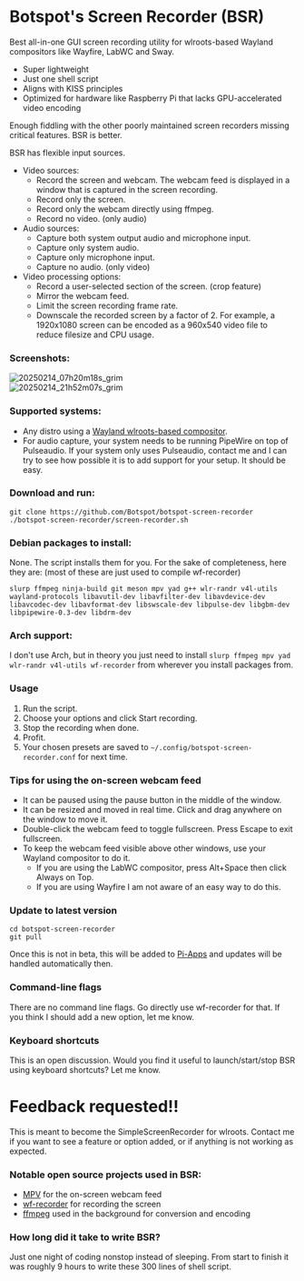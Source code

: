 # Botspot's Screen Recorder (BSR)
Best all-in-one GUI screen recording utility for wlroots-based Wayland compositors like Wayfire, LabWC and Sway.
- Super lightweight
- Just one shell script
- Aligns with KISS principles
- Optimized for hardware like Raspberry Pi that lacks GPU-accelerated video encoding

Enough fiddling with the other poorly maintained screen recorders missing critical features. BSR is better.  

BSR has flexible input sources.
- Video sources:
  - Record the screen and webcam. The webcam feed is displayed in a window that is captured in the screen recording.
  - Record only the screen.
  - Record only the webcam directly using ffmpeg.
  - Record no video. (only audio)
- Audio sources:
  - Capture both system output audio and microphone input.
  - Capture only system audio.
  - Capture only microphone input.
  - Capture no audio. (only video)
- Video processing options:
  - Record a user-selected section of the screen. (crop feature)
  - Mirror the webcam feed.
  - Limit the screen recording frame rate.
  - Downscale the recorded screen by a factor of 2. For example, a 1920x1080 screen can be encoded as a 960x540 video file to reduce filesize and CPU usage.

### Screenshots:
![20250214_07h20m18s_grim](https://github.com/user-attachments/assets/13bd37ee-caf4-41cd-b6da-44ac329c73e6)  
![20250214_21h52m07s_grim](https://github.com/user-attachments/assets/2a4be825-a981-4a59-883c-47c6dc4bfe16)

### Supported systems:
- Any distro using a [Wayland wlroots-based compositor](https://github.com/solarkraft/awesome-wlroots?tab=readme-ov-file#compositors).
- For audio capture, your system needs to be running PipeWire on top of Pulseaudio. If your system only uses Pulseaudio, contact me and I can try to see how possible it is to add support for your setup. It should be easy.

### Download and run:
```
git clone https://github.com/Botspot/botspot-screen-recorder
./botspot-screen-recorder/screen-recorder.sh
```

### Debian packages to install:
None. The script installs them for you. For the sake of completeness, here they are: (most of these are just used to compile wf-recorder)
```
slurp ffmpeg ninja-build git meson mpv yad g++ wlr-randr v4l-utils wayland-protocols libavutil-dev libavfilter-dev libavdevice-dev libavcodec-dev libavformat-dev libswscale-dev libpulse-dev libgbm-dev libpipewire-0.3-dev libdrm-dev
```
### Arch support:
I don't use Arch, but in theory you just need to install `slurp ffmpeg mpv yad wlr-randr v4l-utils wf-recorder` from wherever you install packages from.

### Usage
1. Run the script.
2. Choose your options and click Start recording.
3. Stop the recording when done.
4. Profit.
5. Your chosen presets are saved to `~/.config/botspot-screen-recorder.conf` for next time.

### Tips for using the on-screen webcam feed
- It can be paused using the pause button in the middle of the window.
- It can be resized and moved in real time. Click and drag anywhere on the window to move it.
- Double-click the webcam feed to toggle fullscreen. Press Escape to exit fullscreen.
- To keep the webcam feed visible above other windows, use your Wayland compositor to do it.
  - If you are using the LabWC compositor, press Alt+Space then click Always on Top.
  - If you are using Wayfire I am not aware of an easy way to do this.

### Update to latest version
```
cd botspot-screen-recorder
git pull
```
Once this is not in beta, this will be added to [Pi-Apps](https://github.com/Botspot/pi-apps) and updates will be handled automatically then.

### Command-line flags
There are no command line flags. Go directly use wf-recorder for that. If you think I should add a new option, let me know.

### Keyboard shortcuts
This is an open discussion. Would you find it useful to launch/start/stop BSR using keyboard shortcuts? Let me know.

# Feedback requested!!
This is meant to become the SimpleScreenRecorder for wlroots. Contact me if you want to see a feature or option added, or if anything is not working as expected.

### Notable open source projects used in BSR:
- [MPV](https://github.com/mpv-player/mpv) for the on-screen webcam feed
- [wf-recorder](https://github.com/ammen99/wf-recorder) for recording the screen
- [ffmpeg](https://ffmpeg.org/) used in the background for conversion and encoding

### How long did it take to write BSR?
Just one night of coding nonstop instead of sleeping. From start to finish it was roughly 9 hours to write these 300 lines of shell script.
